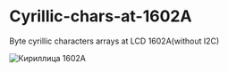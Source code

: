 # Cyrillic-chars-at-1602A
Byte cyrillic characters arrays at LCD 1602A(without I2C)

![Кириллица 1602A](https://i.ibb.co/2ZbbG1t/IMG-0139.jpg)
